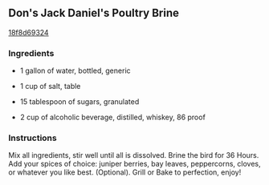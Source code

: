 ## Don's Jack Daniel's Poultry Brine

[18f8d69324](http://www.food.com/recipe/dons-jack-daniels-poultry-brine-348642)

### Ingredients

 - 1 gallon of water, bottled, generic

 - 1 cup of salt, table

 - 15 tablespoon of sugars, granulated

 - 2 cup of alcoholic beverage, distilled, whiskey, 86 proof

### Instructions

Mix all ingredients, stir well until all is dissolved. Brine the bird for 36 Hours. Add your spices of choice: juniper berries, bay leaves, peppercorns, cloves, or whatever you like best. (Optional). Grill or Bake to perfection, enjoy!